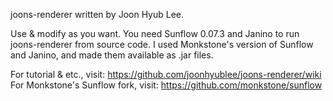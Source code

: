 joons-renderer written by Joon Hyub Lee.

Use & modify as you want. You need Sunflow 0.07.3 and Janino to run joons-renderer from source code. I used Monkstone's version of Sunflow and Janino, and made them available as .jar files.  

For tutorial & etc., visit: https://github.com/joonhyublee/joons-renderer/wiki  
For Monkstone's Sunflow fork, visit: https://github.com/monkstone/sunflow
